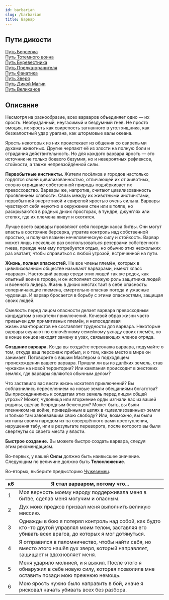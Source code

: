 ```yaml
---
id: barbarian
slug: /barbarian
title: Варвар
---
```

## Пути дикости
[Путь Берсерка](/docs/berserker)  
[Путь Тотемного воина](/docs/totem-warrior)  
[Путь Буревестника](/docs/storm-herald)  
[Путь Предка-хранителя](/docs/ancestral-guardian)  
[Путь Фанатика](/docs/zealot)  
[Путь Зверя](/docs/beast)  
[Путь Дикой Магии](/docs/wild-magic-bar)  
[Путь Великанов](/docs/giant)  
## Описание
Несмотря на разнообразие, всех варваров объединяет одно — их ярость. Необузданный, неугасимый и бездумный гнев. Не просто эмоция, их ярость как свирепость загнанного в угол хищника, как безжалостный удар урагана, как штормовые валы океана.

Ярость некоторых из них проистекает из общения со свирепыми духами животных. Другие черпают её из злости на полную боли и страдания действительность. Но для каждого варвара ярость — это источник не только боевого безумия, но и невероятных рефлексов, стойкости, а также непревзойдённой силы.

**Первобытные инстинкты.** Жители посёлков и городов настолько гордятся своей цивилизованностью, отличающей их от животных, словно отрицание собственной природы подчёркивает их превосходство. Варвары же, напротив, считают цивилизованность проявлением слабости. Связь между их животными инстинктами, первобытной энергетикой и свирепой яростью очень сильна. Варвары чувствуют себя неуютно в окружении стен или в толпе, но раскрываются в родных диких просторах, в тундре, джунглях или степях, где их племена живут и охотятся.

Лучше всего варвары проявляют себя посреди хаоса битвы. Они могут впасть в состояние берсерка, утратив контроль над собственной яростью, и получая взамен нечеловеческую силу и стойкость. Варвар может лишь несколько раз воспользоваться резервами собственного гнева, прежде чем ему потребуется отдых, но обычно этих нескольких раз хватает, чтобы справиться с любой угрозой, встреченной на пути.

**Жизнь, полная опасностей.** Не все члены племён, которых в цивилизованном обществе называют варварами, имеют класс «варвар». Настоящий варвар среди этих людей так же редок, как опытный воин в городе, и он исполняет схожую роль защитника людей и военного лидера. Жизнь в диких местах таит в себе опасность: соперничающие племена, смертельно опасная погода и ужасные чудовища. И варвар бросается в борьбу с этими опасностями, защищая своих людей.

Смелость перед лицом опасности делает варвара превосходным кандидатом в искатели приключений. Кочевой образ жизни часто привычен для примитивных племён, и непоседливая жизнь авантюристов не составляет трудности для варвара. Некоторые варвары скучают по сплочённому семейному укладу своих племён, но в конце концов находят замену в узах, связывающих членов отряда.

**Создание варвара.** Когда вы создаёте персонажа варвара, подумайте о том, откуда ваш персонаж прибыл, и о том, какое место в мире он занимает. Поговорите с вашим Мастером о подходящем происхождении вашего варвара. Пришли ли вы из далёких земель, став чужаком на новой территории? Или кампания происходит в жестоких землях, где варвары являются обычным делом?

Что заставило вас вести жизнь искателя приключений? Вы соблазнились переселением на новые земли обещаниями богатства? Вы присоединились к солдатам этих земель перед лицом общей угрозы? Может, чудовища или вторжение орды изгнали вас из вашей родины, сделав безродным беженцем? Может быть, вы были пленником на войне, приведённым в цепях в «цивилизованные» земли и только там завоевавшим свою свободу? Или, возможно, вы были изгнаны своим народом из-за совершённого вами преступления, нарушения табу, или в результате переворота, после которого вы были свергнуты со своего места у власти.

**Быстрое создание.** Вы можете быстро создать варвара, следуя этим рекомендациям.

Во-первых, у вашей **Силы** должно быть наивысшее значение. Следующим по величине должно быть **Телосложение**.

Во-вторых, выберите предысторию [Чужеземец](/docs/outlander).

|к6|Я стал варваром, потому что...|
|---|---|
|1|Моя верность моему народу поддерживала меня в битве, сделав меня могучим и опасным.|
|2|Дух моих предков призвал меня выполнить великую миссию.|
|3|Однажды в бою я потерял контроль над собой, как будто кто-то другой управлял моим телом, заставляя его убивать всех врагов, до которых я мог дотянуться.|
|4|Я отправился в паломничество, чтобы найти себя, но вместо этого нашёл дух зверя, который направляет, защищает и вдохновляет меня.|
|5|Меня ударило молнией, и я выжил. После этого я обнаружил в себе новую силу, которая позволила мне оставить позади мою прежнюю немощь.|
|6|Мою ярость нужно было направить в бой, иначе я рисковал начать убивать всех без разбора.|